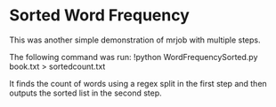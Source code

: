# Sorted Word Frequency

This was another simple demonstration of mrjob with multiple steps.

The following command was run: !python WordFrequencySorted.py book.txt > sortedcount.txt

It finds the count of words using a regex split in the first step and then outputs the sorted list in the second step.